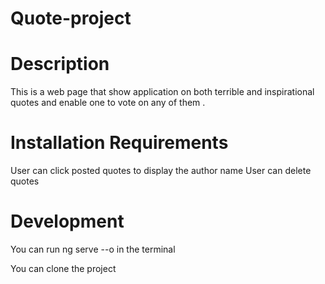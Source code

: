 # Quote-project

# Description
This is a web page that show application on both terrible and inspirational quotes and enable one to vote on any of them .

# Installation Requirements
User can click posted quotes to display the author name
User can delete quotes

# Development
You can run ng serve --o in the terminal

You can clone the project
